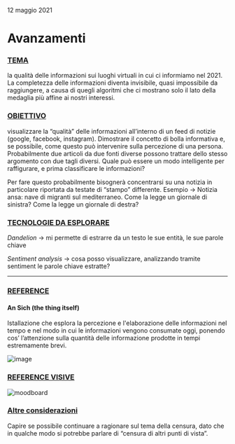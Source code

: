 12 maggio 2021
# Avanzamenti 

### <ins>TEMA</ins>
la qualità delle informazioni sui luoghi virtuali in cui ci informiamo nel 2021. 
La completezza delle informazioni diventa invisibile, quasi impossibile da raggiungere, a causa di quegli algoritmi che ci mostrano solo il lato della medaglia più affine ai nostri interessi.

### <ins>OBIETTIVO</ins>
visualizzare la “qualità” delle informazioni all’interno di un feed di notizie (google, facebook, instagram).
Dimostrare il concetto di bolla informativa e, se possibile, come questo può intervenire sulla percezione di una persona. Probabilmente due articoli da due fonti diverse possono trattare dello stesso argomento con due tagli diversi. Quale può essere un modo intelligente per raffigurare, e prima classificare le informazioni?

Per fare questo probabilmente bisognerà concentrarsi su una notizia in particolare riportata da testate di “stampo” differente.
Esempio → Notizia ansa: nave di migranti sul mediterraneo. Come la legge un giornale di sinistra? Come la legge un giornale di destra?

### <ins>TECNOLOGIE DA ESPLORARE</ins>
*Dandelion* → mi permette di estrarre da un testo le sue entità, le sue parole chiave

*Sentiment analysis* → cosa posso visualizzare, analizzando tramite sentiment le parole chiave estratte?

---

### <ins>REFERENCE</ins>

#### An Sich (the thing itself)

Istallazione che esplora la percezione e l'elaborazione delle informazioni nel tempo e nel modo in cui le informazioni vengono consumate oggi, ponendo cos’ l’attenzione sulla quantità delle informazione prodotte in tempi estremamente brevi.

![image](https://user-images.githubusercontent.com/76455312/117933063-75f10100-b301-11eb-8b33-7ac0c7384970.png)

### <ins>REFERENCE VISIVE</ins>

![moodboard](https://user-images.githubusercontent.com/76455312/117933109-81442c80-b301-11eb-93ea-a5ad3460127b.png)

### <ins>Altre considerazioni</ins>
Capire se possibile continuare a ragionare sul tema della censura, dato che in qualche modo si potrebbe parlare di “censura di altri punti di vista”.

